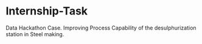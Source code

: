 # Internship-Task
Data Hackathon Case.    Improving Process Capability of the desulphurization station in Steel making.
